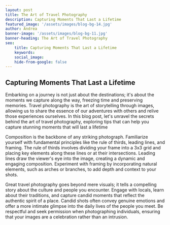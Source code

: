 ```yaml
---
layout: post
title: The Art of Travel Photography 
description: Capturing Moments That Last a Lifetime
featured_image: '/assets/images/blog-bg-14.jpg'
author: Andrea
banner-image: '/assets/images/blog-bg-11.jpg'
banner-heading: The Art of Travel Photography
seo: 
    title: Capturing Moments That Last a Lifetime
    keywords: 
    social_image: 
    hide-from-google: false
---
```


## Capturing Moments That Last a Lifetime

<p>Embarking on a journey is not just about the destinations; it's about the moments we capture along the way, freezing time and preserving memories. Travel photography is the art of storytelling through images, allowing us to share the essence of our adventures with others and relive those experiences ourselves. In this blog post, let's unravel the secrets behind the art of travel photography, exploring tips that can help you capture stunning moments that will last a lifetime</p>

<p> Composition is the backbone of any striking photograph. Familiarize yourself with fundamental principles like the rule of thirds, leading lines, and framing. The rule of thirds involves dividing your frame into a 3x3 grid and placing key elements along these lines or at their intersections. Leading lines draw the viewer's eye into the image, creating a dynamic and engaging composition. Experiment with framing by incorporating natural elements, such as arches or branches, to add depth and context to your shots.
</p>

<p> Great travel photography goes beyond mere visuals; it tells a compelling story about the culture and people you encounter. Engage with locals, learn about their traditions, and capture candid moments that reflect the authentic spirit of a place. Candid shots often convey genuine emotions and offer a more intimate glimpse into the daily lives of the people you meet. Be respectful and seek permission when photographing individuals, ensuring that your images are a celebration rather than an intrusion.</p>